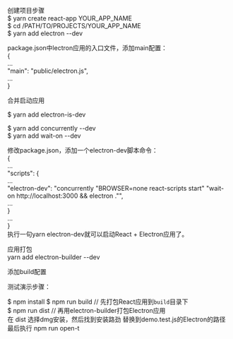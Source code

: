 创建项目步骤  
$ yarn create react-app YOUR_APP_NAME  
$ cd /PATH/TO/PROJECTS/YOUR_APP_NAME  
$ yarn add electron --dev  

package.json中lectron应用的入口文件，添加main配置：  
{  
  ...  
  "main": "public/electron.js",  
  ...  
}  

合并启动应用  

$ yarn add electron-is-dev  

$ yarn add concurrently --dev  
$ yarn add wait-on --dev  

修改package.json，添加一个electron-dev脚本命令：  
{  
  ...  
  "scripts": {  
    ...  
    "electron-dev": "concurrently \"BROWSER=none react-scripts start\" \"wait-on http://localhost:3000 && electron .\"",  
    ...  
  }  
  ...  
}  
执行一句yarn electron-dev就可以启动React + Electron应用了。  

应用打包  
yarn  add electron-builder --dev  

添加build配置  
  




测试演示步骤：

$ npm install 
$ npm run build // 先打包React应用到`build`目录下    
$ npm run dist // 再用electron-builder打包Electron应用  
在 dist 选择dmg安装，然后找到安装路劲 替换到demo.test.js的Electron的路径  
最后执行 npm run open-t  




